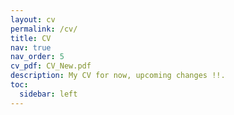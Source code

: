 ```yaml
---
layout: cv
permalink: /cv/
title: CV
nav: true
nav_order: 5
cv_pdf: CV_New.pdf
description: My CV for now, upcoming changes !!.
toc:
  sidebar: left
---
```

